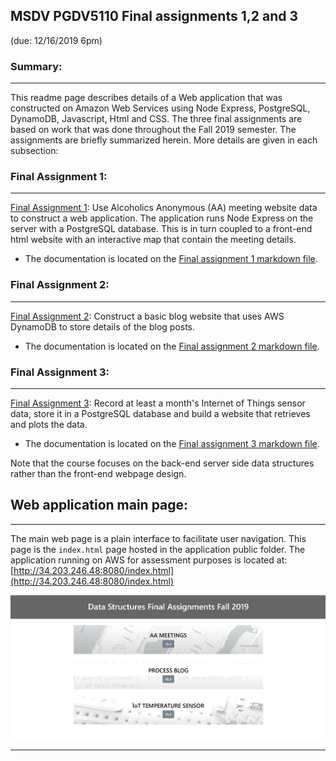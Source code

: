 ## MSDV PGDV5110 Final assignments 1,2 and 3 
(due: 12/16/2019 6pm)


### Summary:
------------------------------


This readme page describes details of a Web application that was constructed on Amazon Web Services
using Node Express, PostgreSQL, DynamoDB, Javascript, Html and CSS.
The three final assignments are based on work that was done throughout the Fall 2019 semester.
The assignments are briefly summarized herein. More details are given in each subsection:


### Final Assignment 1:
------------------------------

[Final Assignment 1](https://github.com/visualizedata/data-structures/blob/master/final_assignment_1.md):
Use Alcoholics Anonymous (AA) meeting website data to construct a web application.
The application runs Node Express on the server with a PostgreSQL database.
This is in turn coupled to a front-end html website with an interactive map
that contain the meeting details.

- The documentation is located on the [Final assignment 1 markdown file](https://github.com/acdreyer/data-structures/blob/master/finalAssignments/final1_documentation.md).


### Final Assignment 2:
------------------------------


[Final Assignment 2](https://github.com/visualizedata/data-structures/blob/master/final_assignment_2.md):
Construct a basic blog website that uses AWS DynamoDB to store details of the blog posts.

- The documentation is located on the [Final assignment 2 markdown file](https://github.com/acdreyer/data-structures/blob/master/finalAssignments/final2_documentation.md).



### Final Assignment 3:
------------------------------


[Final Assignment 3](https://github.com/visualizedata/data-structures/blob/master/final_assignment_3.md):
Record at least a month's Internet of Things sensor data, store it in a PostgreSQL database and 
build a website that retrieves and plots the data.

- The documentation is located on the [Final assignment 3 markdown file](https://github.com/acdreyer/data-structures/blob/master/finalAssignments/final3_documentation.md).

Note that the course focuses on the back-end server side data structures rather than the front-end webpage design.





## Web application main page:
--------------------------


The main web page is a plain interface to facilitate user navigation.
This page is the `index.html` page hosted in the application public folder.
The application running on AWS for assessment purposes is located at:
[http://34.203.246.48:8080/index.html](http://34.203.246.48:8080/index.html)

![Landing Page](./images_docs/mainlandingpage.png)


-------------------------------

